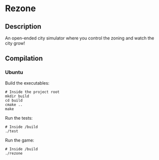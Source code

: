 # Rezone

## Description
An open-ended city simulator where you control the zoning and watch the city grow!

## Compilation

### Ubuntu
Build the executables:
```shell
# Inside the project root
mkdir build
cd build
cmake ..
make
```

Run the tests:
```shell
# Inside /build
./test
```

Run the game:
```shell
# Inside /build
./rezone
```
